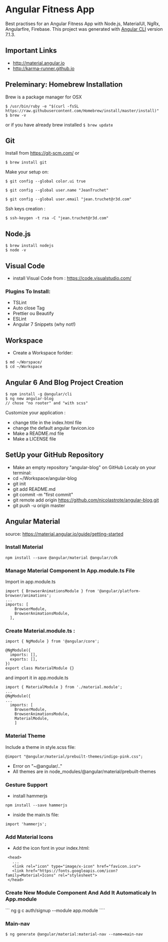 # Angular Fitness App
Best practises for an Angular Fitness App with Node.js, MaterialUI, NgRx, Angularfire, Firebase.
This project was generated with [Angular CLI](https://github.com/angular/angular-cli) version 7.1.3.



## Important Links
 * http://material.angular.io
 * http://karma-runner.github.io


## Preleminary: Homebrew Installation
Brew is a package manager for OSX
```
$ /usr/bin/ruby -e "$(curl -fsSL https://raw.githubusercontent.com/Homebrew/install/master/install)"
$ brew -v
```
or if you have already brew installed
```$ brew update```


## Git
Install from https://git-scm.com/ or 
```
$ brew install git

```
Make your setup on:
```
$ git config --global color.ui true

$ git config --global user.name "JeanTruchet"

$ git config --global user.email "jean.truchet@r3d.com"
```
Ssh keys creation :
```
$ ssh-keygen -t rsa -C "jean.truchet@r3d.com"
```

## Node.js
```
$ brew install nodejs
$ node -v
```

## Visual Code
 * install Visual Code from : https://code.visualstudio.com/

### Plugins To Install:
  * TSLint
  * Auto close Tag
  * Prettier ou Beautify
  * ESLint
  * Angular 7 Snippets (why not!)


## Workspace
 * Create a Workspace forlder:
```
$ md ~/Worspace/
$ cd ~/Workspace
```

## Angular 6 And Blog Project Creation
```
$ npm install -g @angular/cli
$ ng new angular-blog
// chose "no rooter" and "with scss"
```
Customize your application :
  * change title in the index.html file
  * change the default angular favicon.ico
  * Make a README.md file
  * Make a LICENSE file


## SetUp your GitHub Repository
  * Make an empty repository "angular-blog" on GitHub
Localy on your terminal:
  * cd ~/Workspace/angular-blog
  * git init
  * git add README.md
  * git commit -m "first commit"
  * git remote add origin https://github.com/nicolastrote/angular-blog.git
  * git push -u origin master


## Angular Material
source: https://material.angular.io/guide/getting-started

### Install Material
```
npm install --save @angular/material @angular/cdk
```

### Manage Material Component In App.module.ts File
Import in app.module.ts
```
import { BrowserAnimationsModule } from '@angular/platform-browser/animations';
...
imports: [
    BrowserModule,
    BrowserAnimationsModule,
  ],
```

### Create Material.module.ts : 
```
import { NgModule } from '@angular/core';

@NgModule({
  imports: [],
  exports: [],
})
export class MaterialModule {}
```
and import it in app.module.ts
```
import { MaterialModule } from './material.module';
...
@NgModule({
...
  imports: [
    BrowserModule,
    BrowserAnimationsModule,
    MaterialModule,
    ]
```

### Material Theme
 Include a theme in style.scss file:

```
@import "@angular/material/prebuilt-themes/indigo-pink.css";
```
 * Error on "~@angular/.."
 * All themes are in node_modules/@angular/material/prebuilt-themes

### Gesture Support
 * install hammerjs
```
npm install --save hammerjs
```
 * inside the main.ts file:
```
import 'hammerjs';
```

### Add Material Icons
 * Add the icon font in your index.html:
 ```
  <head>
    ...
    <link rel="icon" type="image/x-icon" href="favicon.ico">
    <link href="https://fonts.googleapis.com/icon?family=Material+Icons" rel="stylesheet">
  </head>
 ```
### Create New Module Component And Add It Automaticaly In App.module
``` ng g c auth/signup --module app.module ````

### Main-nav
```
$ ng generate @angular/material:material-nav --name=main-nav
```